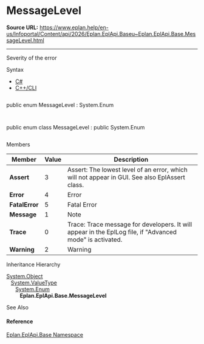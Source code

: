 # MessageLevel

**Source URL:** https://www.eplan.help/en-us/Infoportal/Content/api/2026/Eplan.EplApi.Baseu~Eplan.EplApi.Base.MessageLevel.html

---

Severity of the error

Syntax

- [C#](#i-syntax-CS)
- [C++/CLI](#i-syntax-CPP2005)

```
```
public enum MessageLevel : System.Enum
```
```

```
```
public enum class MessageLevel : public System.Enum
```
```

Members

| Member | Value | Description |
| --- | --- | --- |
| **Assert** | 3 | Assert: The lowest level of an error, which will not appear in GUI. See also EplAssert class. |
| **Error** | 4 | Error |
| **FatalError** | 5 | Fatal Error |
| **Message** | 1 | Note |
| **Trace** | 0 | Trace: Trace message for developers. It will appear in the EplLog file, if "Advanced mode" is activated. |
| **Warning** | 2 | Warning |

Inheritance Hierarchy

[System.Object](#)  
   [System.ValueType](#)  
      [System.Enum](#)  
         **Eplan.EplApi.Base.MessageLevel**

See Also

#### Reference

[Eplan.EplApi.Base Namespace](Eplan.EplApi.Baseu~Eplan.EplApi.Base_namespace.html)